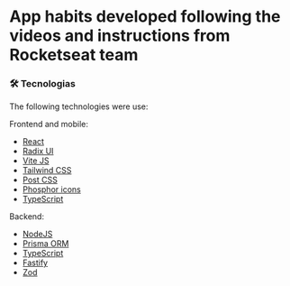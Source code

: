 # App habits developed following the videos and instructions from Rocketseat team

### 🛠 Tecnologias

The following technologies were use:

 Frontend and mobile:

- [React](https://pt-br.reactjs.org/)
- [Radix UI](https://www.radix-ui.com/)
- [Vite JS](https://vitejs.dev/)
- [Tailwind CSS](https://tailwindcss.com/)
- [Post CSS](https://postcss.org/)
- [Phosphor icons](https://storybook.js.org/)
- [TypeScript](https://www.typescriptlang.org/)

Backend:

- [NodeJS](https://nodejs.org/)
- [Prisma ORM](https://www.prisma.io/)
- [TypeScript](https://www.typescriptlang.org/)
- [Fastify](https://www.fastify.io/)
- [Zod](https://www.npmjs.com/package/zod)